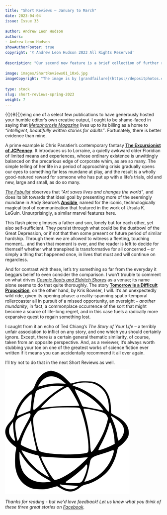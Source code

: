 ```yaml
---
title: "Short Reviews – January to March"
date: 2023-04-04
issue: Issue 33

author: Andrew Leon Hudson
authors:
- Andrew Leon Hudson
showAuthorFooter: true
copyright: '© Andrew Leon Hudson 2023 All Rights Reserved'

description: "Our second new feature is a brief collection of further reading recommendations. There are many good magazines out there publishing a lot of great short stories, and it’s far too easy for little gems of both categories to go overlooked. Therefore, in each issue we would like to nominate a trio of recent pieces from around the web that you’ll find well worth sampling."

image: images/ShortReviews01_10x6.jpg
imageCopyright: "The image is by [grandfailure](https://depositphotos.com/368748152/stock-photo-man-standing-mysterious-library-digital.html) via DepositPhotos.com."

type: stock
slug: short-reviews-spring-2023
weight: 7
---
```


{{<glyph>}}B{{</glyph>}}eing one of a select few publications to have generously hosted your humble editor’s own creative output, I ought to be shame-faced in saying that [*Metaphorosis Magazine*](https://magazine.metaphorosis.com/) lives up to its billing as a home to *“intelligent, beautifully written stories for adults”*. Fortunately, there is better evidence than mine.

A prime example is Chris Panatier’s contemporary fantasy [**The Excursionist of JCPenney**](https://magazine.metaphorosis.com/story/2023/the-excursionist-of-jcpenney-chris-panatier/). It introduces us to Lorraine, a quietly awkward older Floridian of limited means and experiences, whose ordinary existence is unwittingly balanced on the precarious edge of corporate whim, as are so many. The simple telling of her life in a period of approaching crisis gradually opens our eyes to something far less mundane at play, and the result is a wholly good-natured reward for someone who has put up with a life’s trials, old and new, large and small, as do so many.

[*The Fabulist*](https://fabulistmagazine.com/) observes that *“Art saves lives and changes the world”*, and does its bit towards that ideal goal by presenting more of the seemingly mundane in Andy Searce’s [**Ansible**](https://fabulistmagazine.com/ansible/), named for the iconic, technologically magical tool of communication that featured in the work of Ursula K. LeGuin. Unsurprisingly, a similar marvel features here.

This flash piece glimpses a father and son, lonely but for each other, yet also self-sufficient. They persist through what could be the dustbowl of the Great Depression, or if not that then some present or future period of similar hardship. Through them we are allowed to witness a fleeting, touching moment… and then that moment is over, and the reader is left to decide for themself whether what transpired is transformative for all concerned – or simply a thing that happened once, in lives that must and will continue on regardless.

And for contrast with these, let’s try something so far from the everyday it beggars belief to even consider the comparison. I won’t trouble to comment on what drives [*Cosmic Roots and Eldritch Shores*](https://cosmicrootsandeldritchshores.com/) as a venue; its name alone seems to do that quite thoroughly. The story [**Tomorrow is a Difficult Proposition**](https://cosmicrootsandeldritchshores.com/fiction-all/science-fiction/tomorrow-is-a-difficult-proposition/), on the other hand, by Kris Bowser, I will. It’s an unexpectedly wild ride, given its opening phase: a reality-spanning spatio-temporal rollercoaster all in pursuit of a missed opportunity, an oversight – *another mundanity*, in fact, a commonplace occurrence of the sort that might become a source of life-long regret, and in this case fuels a radically more expansive quest to regain something lost.

I caught from it an echo of Ted Chiang’s *The Story of Your Life* – a terribly unfair association to inflict on any story, and one which you should certainly ignore. Except, there *is* a certain general thematic similarity, of course, taken from an opposite perspective. And, as a reviewer, it’s always worth stubbing your toe on one of the greatest works of science fiction ever written if it means you can accidentally recommend it all over again.

I’ll try not to do that in the next Short Reviews as well.

![Orbit-lrg](images/Orbit.svg)

*Thanks for reading - but we'd love feedback! Let us know what you think of these three great stories on [Facebook](https://www.facebook.com/MythaxisMagazine/posts/).*
